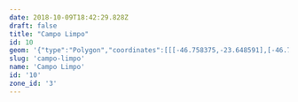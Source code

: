 ```yaml
---
date: 2018-10-09T18:42:29.828Z
draft: false
title: "Campo Limpo"
id: 10
geom: '{"type":"Polygon","coordinates":[[[-46.758375,-23.648591],[-46.758233,-23.647893],[-46.7578,-23.64725],[-46.756622,-23.646369],[-46.756253,-23.646157],[-46.755267,-23.645882],[-46.754803,-23.64581],[-46.753659,-23.645929],[-46.75312,-23.645912],[-46.752073,-23.645425],[-46.750881,-23.645252],[-46.750484,-23.645114],[-46.749709,-23.644698],[-46.748024,-23.643578],[-46.747758,-23.643339],[-46.747855,-23.64328],[-46.74751,-23.642912],[-46.7473,-23.642499],[-46.747034,-23.640328],[-46.7468,-23.639824],[-46.746536,-23.639648],[-46.746146,-23.639522],[-46.745043,-23.639392],[-46.745012,-23.639106],[-46.7449,-23.638889],[-46.743899,-23.6381],[-46.743235,-23.637464],[-46.74266,-23.636626],[-46.741943,-23.635743],[-46.741809,-23.635492],[-46.741611,-23.634458],[-46.741341,-23.634113],[-46.75031,-23.616074],[-46.751827,-23.608645],[-46.751991,-23.609116],[-46.752353,-23.609733],[-46.75251,-23.610399],[-46.752756,-23.610667],[-46.753922,-23.611467],[-46.754251,-23.611582],[-46.754923,-23.611489],[-46.75538,-23.611285],[-46.755647,-23.611329],[-46.756025,-23.611686],[-46.756272,-23.612039],[-46.75649,-23.612199],[-46.757631,-23.612593],[-46.757985,-23.612779],[-46.758254,-23.612986],[-46.758807,-23.613699],[-46.759536,-23.614231],[-46.759773,-23.614654],[-46.760465,-23.614937],[-46.760701,-23.615923],[-46.760921,-23.616539],[-46.760976,-23.616865],[-46.760949,-23.617188],[-46.761064,-23.617476],[-46.76144,-23.617842],[-46.762408,-23.618557],[-46.762985,-23.618821],[-46.763812,-23.619934],[-46.764161,-23.620574],[-46.764478,-23.620775],[-46.764958,-23.620912],[-46.765172,-23.621056],[-46.76528,-23.621271],[-46.765269,-23.621697],[-46.765533,-23.622169],[-46.76751,-23.623899],[-46.76867,-23.625891],[-46.769078,-23.627016],[-46.769303,-23.627269],[-46.769688,-23.627506],[-46.770398,-23.627626],[-46.771344,-23.628224],[-46.772072,-23.628264],[-46.7727,-23.628999],[-46.773006,-23.629219],[-46.773204,-23.629321],[-46.773697,-23.629434],[-46.774548,-23.629829],[-46.775179,-23.630043],[-46.77579,-23.630483],[-46.776302,-23.630668],[-46.776593,-23.631142],[-46.777043,-23.632538],[-46.777704,-23.633997],[-46.77775,-23.634429],[-46.777677,-23.634707],[-46.777464,-23.634968],[-46.777496,-23.63517],[-46.77965,-23.636413],[-46.78009,-23.636728],[-46.780982,-23.637198],[-46.781369,-23.637669],[-46.782748,-23.637618],[-46.783736,-23.637966],[-46.784301,-23.638233],[-46.784947,-23.638402],[-46.785112,-23.63862],[-46.785277,-23.639397],[-46.785466,-23.639699],[-46.785727,-23.639834],[-46.786455,-23.639783],[-46.786617,-23.639831],[-46.787654,-23.640628],[-46.788295,-23.641347],[-46.788797,-23.642347],[-46.788761,-23.642923],[-46.788829,-23.643246],[-46.789189,-23.643871],[-46.789472,-23.644829],[-46.789936,-23.645233],[-46.792666,-23.647195],[-46.792784,-23.64746],[-46.792696,-23.648191],[-46.792365,-23.649163],[-46.79258,-23.649838],[-46.791973,-23.649572],[-46.791809,-23.649605],[-46.791617,-23.649497],[-46.791613,-23.649317],[-46.791218,-23.648254],[-46.790987,-23.647904],[-46.790285,-23.647383],[-46.790008,-23.647277],[-46.789664,-23.647234],[-46.789002,-23.647419],[-46.787822,-23.64807],[-46.787349,-23.648214],[-46.787226,-23.648478],[-46.786516,-23.64924],[-46.784639,-23.65022],[-46.78387,-23.650452],[-46.783375,-23.650374],[-46.782784,-23.650453],[-46.781496,-23.650944],[-46.781077,-23.651272],[-46.780511,-23.651225],[-46.779733,-23.651315],[-46.77904,-23.651747],[-46.778466,-23.652436],[-46.778277,-23.652387],[-46.778463,-23.651783],[-46.778105,-23.651474],[-46.777825,-23.651087],[-46.777955,-23.650287],[-46.777909,-23.650231],[-46.775886,-23.651239],[-46.775664,-23.651306],[-46.774465,-23.65141],[-46.773533,-23.652119],[-46.77307,-23.652824],[-46.769071,-23.654217],[-46.768907,-23.654372],[-46.768575,-23.654951],[-46.767699,-23.655873],[-46.766466,-23.656672],[-46.766126,-23.657024],[-46.76582,-23.656524],[-46.763848,-23.654133],[-46.76236,-23.652669],[-46.762013,-23.652413],[-46.761205,-23.652054],[-46.760872,-23.651827],[-46.760176,-23.650842],[-46.759701,-23.650483],[-46.758948,-23.650079],[-46.758724,-23.649868],[-46.758446,-23.649333],[-46.758375,-23.648591]]]}'
slug: 'campo-limpo'
name: 'Campo Limpo'
id: '10'
zone_id: '3'
---
```

		